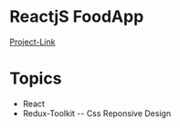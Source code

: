 
# ReactjS FoodApp
[Project-Link](https://helpful-pie-bd557f.netlify.app//)

# Topics
- React
- Redux-Toolkit
-- Css Reponsive Design

